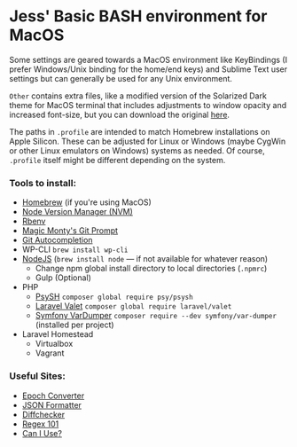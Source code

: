 # Jess' Basic BASH environment for MacOS

Some settings are geared towards a MacOS environment like KeyBindings (I prefer Windows/Unix binding for the home/end keys) and Sublime Text user settings but can generally be used for any Unix environment. 

`Other` contains extra files, like a modified version of the Solarized Dark theme for MacOS terminal that includes adjustments to window opacity and increased font-size, but you can download the original [here](https://github.com/tomislav/osx-terminal.app-colors-solarized).

The paths in `.profile` are intended to match Homebrew installations on Apple Silicon. These can be adjusted for Linux or Windows (maybe CygWin or other Linux emulators on Windows) systems as needed. Of course, `.profile` itself might be different depending on the system.

### Tools to install:
* [Homebrew](https://brew.sh) (if you're using MacOS)
* [Node Version Manager (NVM)](https://github.com/nvm-sh/nvm)
* [Rbenv](https://github.com/rbenv/rbenv)
* [Magic Monty's Git Prompt](https://github.com/magicmonty/bash-git-prompt)
* [Git Autocompletion](https://github.com/bobthecow/git-flow-completion/wiki/Install-Bash-git-completion)
* WP-CLI `brew install wp-cli`
* [NodeJS](https://nodejs.org/en/) (`brew install node` — if not available for whatever reason)
  * Change npm global install directory to local directories (`.npmrc`)
  * Gulp (Optional)
* PHP
  * [PsySH](https://github.com/bobthecow/psysh) `composer global require psy/psysh`
  * [Laravel Valet](https://laravel.com/docs/11.x/valet#introduction) `composer global require laravel/valet`
  * [Symfony VarDumper](https://symfony.com/doc/current/components/var_dumper.html) `composer require --dev symfony/var-dumper` (installed per project)
* Laravel Homestead
  * Virtualbox
  * Vagrant

### Useful Sites:
* [Epoch Converter](https://www.epochconverter.com/)
* [JSON Formatter](https://jsonformatter.org/)
* [Diffchecker](https://www.diffchecker.com/)
* [Regex 101](https://regex101.com/)
* [Can I Use?](https://caniuse.com/)
